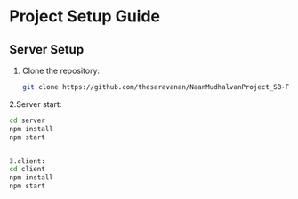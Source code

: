 # Project Setup Guide

## Server Setup
1. Clone the repository:
   ```bash
   git clone https://github.com/thesaravanan/NaanMudhalvanProject_SB-FoodOrderingAPP.git
   
2.Server start:
   ```bash
   cd server
   npm install
   npm start


3.client:  
   cd client
   npm install
   npm start
